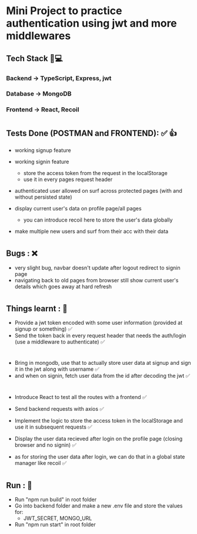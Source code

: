 # Mini Project to practice authentication using jwt and more middlewares

## Tech Stack 🚀💻
### Backend -> TypeScript, Express, jwt
### Database -> MongoDB 
### Frontend -> React, Recoil

#

## Tests Done (POSTMAN and FRONTEND): ✅ 👍
- working signup feature 
- working signin feature
    - store the access token from the request in the localStorage
    - use it in every pages request header

- authenticated user allowed on surf across protected pages (with and without persisted state)

- display current user's data on profile page/all pages
    - you can introduce recoil here to store the user's data globally

- make multiple new users and surf from their acc with their data

#

## Bugs : ❌
- very slight bug, navbar doesn't update after logout redirect to signin page 
- navigating back to old pages from browser still show current user's details which goes away at hard refresh


#

## Things learnt : 🎊
- Provide a jwt token encoded with some user information (provided at signup or something) ✅
- Send the token back in every request header that needs the auth/login (use a middleware to authenticate) ✅

#

- Bring in mongodb, use that to actually store user data at signup and sign it in the jwt along with username ✅
- and when on signin, fetch user data from the id after decoding the jwt ✅

#

- Introduce React to test all the routes with a frontend ✅
- Send backend requests with axios ✅
- Implement the logic to store the access token in the localStorage and use it in subsequent requests ✅
- Display the user data recieved after login on the profile page (closing browser and no signin) ✅

- as for storing the user data after login, we can do that in a global state manager like recoil ✅

#

## Run : 🚀
- Run "npm run build" in root folder
- Go into backend folder and make a new .env file and store the values for:
    - JWT_SECRET, MONGO_URL
- Run "npm run start" in root folder

